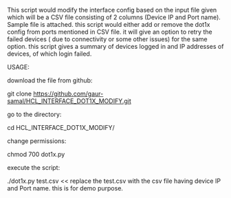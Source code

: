 This script would modify the interface config based on the input file given which will be a CSV file consisting of 2 columns (Device IP and Port name). Sample file is attached. this script would either add or remove the dot1x config from ports mentioned in CSV file. it will give an option to retry the failed devices ( due to connectivity or some other issues) for the same option. this script gives a summary of devices logged in and IP addresses of devices, of which login failed.

USAGE:

download the file from github:

git clone https://github.com/gaur-samal/HCL_INTERFACE_DOT1X_MODIFY.git

go to the directory:

cd HCL_INTERFACE_DOT1X_MODIFY/

change permissions:

chmod 700 dot1x.py

execute the script:

./dot1x.py test.csv << replace the test.csv with the csv file having device IP and Port name. this is for demo purpose.
